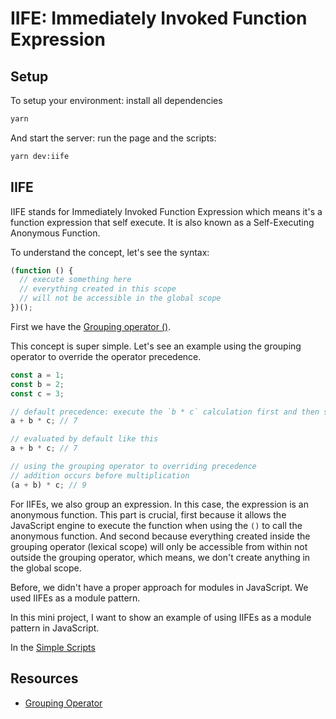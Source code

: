 # IIFE: Immediately Invoked Function Expression

## Setup

To setup your environment: install all dependencies

```bash
yarn
```

And start the server: run the page and the scripts:

```bash
yarn dev:iife
```

## IIFE

IIFE stands for Immediately Invoked Function Expression which means it's a function expression that self execute. It is also known as a Self-Executing Anonymous Function.

To understand the concept, let's see the syntax:

```javascript
(function () {
  // execute something here
  // everything created in this scope
  // will not be accessible in the global scope
})();
```

First we have the [Grouping operator ()](https://developer.mozilla.org/en-US/docs/Web/JavaScript/Reference/Operators/Grouping).

This concept is super simple. Let's see an example using the grouping operator to override the operator precedence.

```javascript
const a = 1;
const b = 2;
const c = 3;

// default precedence: execute the `b * c` calculation first and then sum to `a`
a + b * c; // 7

// evaluated by default like this
a + b * c; // 7

// using the grouping operator to overriding precedence
// addition occurs before multiplication
(a + b) * c; // 9
```

For IIFEs, we also group an expression. In this case, the expression is an anonymous function. This part is crucial, first because it allows the JavaScript engine to execute the function when using the `()` to call the anonymous function. And second because everything created inside the grouping operator (lexical scope) will only be accessible from within not outside the grouping operator, which means, we don't create anything in the global scope.

Before, we didn't have a proper approach for modules in JavaScript. We used IIFEs as a module pattern.

In this mini project, I want to show an example of using IIFEs as a module pattern in JavaScript.

In the [Simple Scripts](simple)

## Resources

- [Grouping Operator](https://developer.mozilla.org/en-US/docs/Web/JavaScript/Reference/Operators/Grouping#using_the_grouping_operator)
